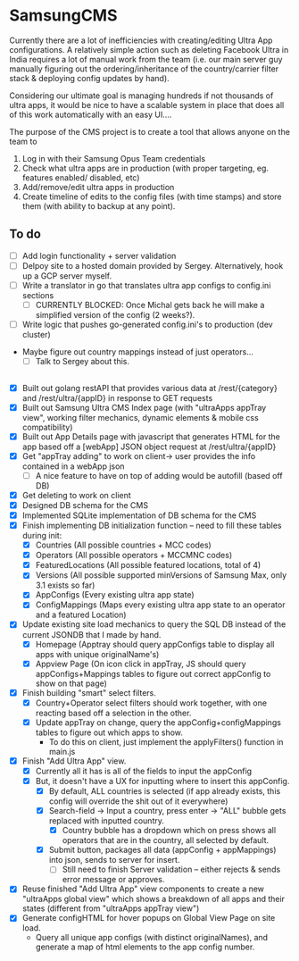 # SamsungCMS
Currently there are a lot of inefficiencies with creating/editing Ultra App configurations. A relatively simple action such as deleting Facebook Ultra in India requires a lot of manual work from the team (i.e. our main server guy manually figuring out the ordering/inheritance of the country/carrier filter stack & deploying config updates by hand).

Considering our ultimate goal is managing hundreds if not thousands of ultra apps, it would be nice to have a scalable system in place that does all of this work automatically with an easy UI....

The purpose of the CMS project is to create a tool that allows anyone on the team to

1. Log in with their Samsung Opus Team credentials
2. Check what ultra apps are in production (with proper targeting, eg. features enabled/ disabled, etc)  
3. Add/remove/edit ultra apps in production
4. Create timeline of edits to the config files (with time stamps) and store them (with ability to backup at any point).

## To do
- [ ] Add login functionality + server validation
- [ ] Delpoy site to a hosted domain provided by Sergey. Alternatively, hook up a GCP server myself.
- [ ] Write a translator in go that translates ultra app configs to config.ini sections
     -  [ ] CURRENTLY BLOCKED: Once Michal gets back he will make a simplified version of the config (2 weeks?).
- [ ] Write logic that pushes go-generated config.ini's to production (dev cluster)
-  Maybe figure out country mappings instead of just operators...
     -  [ ] Talk to Sergey about this.
##

- [x] Built out golang restAPI that provides various data at /rest/{category} and /rest/ultra/{appID} in response to GET requests
- [x] Built out Samsung Ultra CMS Index page (with "ultraApps appTray view", working filter mechanics, dynamic elements & mobile css compatibility)
- [x] Built out App Details page with javascript that generates HTML for the app based off a [webApp] JSON object request at /rest/ultra/{appID}
- [x] Get "appTray adding" to work on client-> user provides the info contained in a webApp json
     -  [ ] A nice feature to have on top of adding would be autofill (based off DB)
- [x] Get deleting to work on client
- [x] Designed DB schema for the CMS
- [x] Implemented SQLite implementation of DB schema for the CMS
- [x] Finish implementing DB initialization function – need to fill these tables during init:
     -  [x] Countries (All possible countries + MCC codes)
     -  [x] Operators (All possible operators + MCCMNC codes)
     -  [x] FeaturedLocations (All possible featured locations, total of 4)
     -  [x] Versions (All possible supported minVersions of Samsung Max, only 3.1 exists so far)
     -  [x] AppConfigs (Every existing ultra app state)
     -  [x] ConfigMappings (Maps every existing ultra app state to an operator and a featured Location)
- [x] Update existing site load mechanics to query the SQL DB instead of the current JSONDB that I made by hand.
     -  [x] Homepage (Apptray should query appConfigs table to display all apps with unique originalName's)
     -  [x] Appview Page (On icon click in appTray, JS should query appConfigs+Mappings tables to figure out correct appConfig to show on that page)
- [x] Finish building "smart" select filters.
     -  [x] Country+Operator select filters should work together, with one reacting based off a selection in the other.
     -  [x] Update appTray on change, query the appConfig+configMappings tables to figure out which apps to show.
          - To do this on client, just implement the applyFilters() function in main.js
-  [x] Finish "Add Ultra App" view.
   -  [x] Currently all it has is all of the fields to input the appConfig
   -  [x] But, it doesn't have a UX for inputting where to insert this appConfig.
        -  [x] By default, ALL countries is selected (if app already exists, this config will override the shit out of it everywhere)
        -  [x] Search-field -> Input a country, press enter -> "ALL" bubble gets replaced with inputted country.
             -  [x] Country bubble has a dropdown which on press shows all operators that are in the country, all selected by default.
        -  [x] Submit button, packages all data (appConfig + appMappings) into json, sends to server for insert.
             -  [ ]  Still need to finish Server validation – either rejects & sends error message or approves.
-  [x] Reuse finished "Add Ultra App" view components to create a new "ultraApps global view" which shows a breakdown of all apps and their states (different from "ultraApps appTray view")
-  [x] Generate configHTML for hover popups on Global View Page on site load.
     -  Query all unique app configs (with distinct originalNames), and generate a map of html elements to the app config number. 
